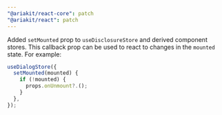 ```yaml
---
"@ariakit/react-core": patch
"@ariakit/react": patch
---
```


Added `setMounted` prop to `useDisclosureStore` and derived component stores. This callback prop can be used to react to changes in the `mounted` state. For example:

```js
useDialogStore({
  setMounted(mounted) {
    if (!mounted) {
      props.onUnmount?.();
    }
  },
});
```
